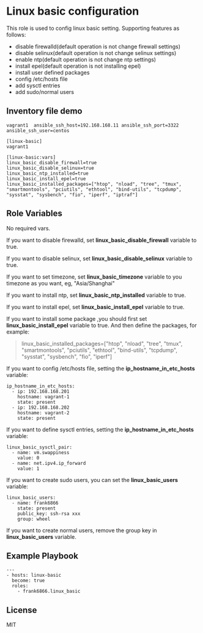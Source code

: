 # Linux basic configuration

This role is used to config linux basic setting. Supporting features as follows:

* disable firewalld(default operation is not change firewall settings)
* disable selinux(default operation is not change selinux settings)
* enable ntp(default operation is not change ntp settings)
* install epel(default operation is not installing epel)
* install user defined packages
* config /etc/hosts file
* add sysctl entries
* add sudo/normal users

## Inventory file demo

```
vagrant1  ansible_ssh_host=192.168.168.11 ansible_ssh_port=3322 ansible_ssh_user=centos

[linux-basic]
vagrant1

[linux-basic:vars]
linux_basic_disable_firewall=true
linux_basic_disable_selinux=true
linux_basic_ntp_installed=true
linux_basic_install_epel=true
linux_basic_installed_packages=["htop", "nload", "tree", "tmux", "smartmontools", "pciutils", "ethtool", "bind-utils", "tcpdump", "sysstat", "sysbench", "fio", "iperf", "iptraf"]

```

## Role Variables
No required vars.

If you want to disable firewalld, set **linux_basic_disable_firewall** variable to true.

If you want to disable selinux, set **linux_basic_disable_selinux** variable to true.

If you want to set timezone, set **linux_basic_timezone** variable to you timezone as you want, eg, "Asia/Shanghai"

If you want to install ntp, set **linux_basic_ntp_installed** variable to true.

If you want to install epel, set **linux_basic_install_epel** variable to true.

If you want to install some package ,you should first set **linux_basic_install_epel** variable to true. And then define the packages, for example:

> linux_basic_installed_packages=["htop", "nload", "tree", "tmux", "smartmontools", "pciutils", "ethtool", "bind-utils", "tcpdump", "sysstat", "sysbench", "fio", "iperf"]


If you want to config /etc/hosts file, setting the **ip_hostname_in_etc_hosts** variable:

```
ip_hostname_in_etc_hosts:
  - ip: 192.168.168.201
    hostname: vagrant-1
    state: present
  - ip: 192.168.168.202
    hostname: vagrant-2
    state: present
```


If you want to define sysctl entries, setting the **ip_hostname_in_etc_hosts** variable:

```
linux_basic_sysctl_pair:
  - name: vm.swappiness
    value: 0
  - name: net.ipv4.ip_forward
    value: 1
```


If you want to create sudo users, you can set the **linux_basic_users** variable:

```
linux_basic_users:
  - name: frank6866
    state: present
    public_key: ssh-rsa xxx
    group: wheel
```

If you want to create normal users, remove the group key in **linux_basic_users** variable.


## Example Playbook

```
---
- hosts: linux-basic
  become: true
  roles:
    - frank6866.linux_basic
```

License
-------

MIT


